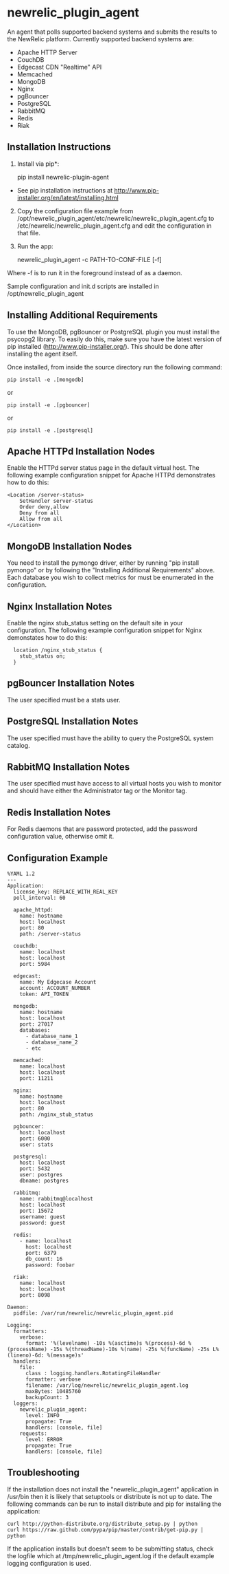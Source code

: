 newrelic_plugin_agent
=====================

An agent that polls supported backend systems and submits the results to the
NewRelic platform. Currently supported backend systems are:

- Apache HTTP Server
- CouchDB
- Edgecast CDN "Realtime" API
- Memcached
- MongoDB
- Nginx
- pgBouncer
- PostgreSQL
- RabbitMQ
- Redis
- Riak

Installation Instructions
-------------------------
1. Install via pip*:

    pip install newrelic-plugin-agent

* See pip installation instructions at http://www.pip-installer.org/en/latest/installing.html

2. Copy the configuration file example from /opt/newrelic_plugin_agent/etc/newrelic/newrelic_plugin_agent.cfg to /etc/newrelic/newrelic_plugin_agent.cfg and edit the configuration in that file.

3. Run the app:

    newrelic_plugin_agent -c PATH-TO-CONF-FILE [-f]

Where -f is to run it in the foreground instead of as a daemon.

Sample configuration and init.d scripts are installed in /opt/newrelic_plugin_agent

Installing Additional Requirements
----------------------------------

To use the MongoDB, pgBouncer or PostgreSQL plugin you must install the psycopg2 library. To easily do
this, make sure you have the latest version of pip installed (http://www.pip-installer.org/). This should be done after installing the agent itself.

Once installed, from inside the source directory run the following command:

    pip install -e .[mongodb]

or

    pip install -e .[pgbouncer]

or

    pip install -e .[postgresql]

Apache HTTPd Installation Nodes
-------------------------------
Enable the HTTPd server status page in the default virtual host. The following example configuration snippet for Apache HTTPd demonstrates how to do this:

    <Location /server-status>
        SetHandler server-status
        Order deny,allow
        Deny from all
        Allow from all
    </Location>

MongoDB Installation Nodes
-------------------------
You need to install the pymongo driver, either by running "pip install pymongo" or by following the "Installing Additional Requirements" above. Each database you wish to collect metrics for must be enumerated in the configuration.

Nginx Installation Notes
------------------------
Enable the nginx stub_status setting on the default site in your configuration. The following example configuration snippet for Nginx demonstates how to do this:

      location /nginx_stub_status {
        stub_status on;
      }

pgBouncer Installation Notes
----------------------------
The user specified must be a stats user.

PostgreSQL Installation Notes
-----------------------------
The user specified must have the ability to query the PostgreSQL system catalog.

RabbitMQ Installation Notes
---------------------------
The user specified must have access to all virtual hosts you wish to monitor and should have either the Administrator tag or the Monitor tag.

Redis Installation Notes
-----------------------------
For Redis daemons that are password protected, add the password configuration value, otherwise omit it.

Configuration Example
---------------------

    %YAML 1.2
    ---
    Application:
      license_key: REPLACE_WITH_REAL_KEY
      poll_interval: 60

      apache_httpd:
        name: hostname
        host: localhost
        port: 80
        path: /server-status

      couchdb:
        name: localhost
        host: localhost
        port: 5984

      edgecast:
        name: My Edgecase Account
        account: ACCOUNT_NUMBER
        token: API_TOKEN

      mongodb:
        name: hostname
        host: localhost
        port: 27017
        databases:
          - database_name_1
          - database_name_2
          - etc

      memcached:
        name: localhost
        host: localhost
        port: 11211

      nginx:
        name: hostname
        host: localhost
        port: 80
        path: /nginx_stub_status

      pgbouncer:
        host: localhost
        port: 6000
        user: stats

      postgresql:
        host: localhost
        port: 5432
        user: postgres
        dbname: postgres

      rabbitmq:
        name: rabbitmq@localhost
        host: localhost
        port: 15672
        username: guest
        password: guest

      redis:
        - name: localhost
          host: localhost
          port: 6379
          db_count: 16
          password: foobar

      riak:
        name: localhost
        host: localhost
        port: 8098

    Daemon:
      pidfile: /var/run/newrelic/newrelic_plugin_agent.pid

    Logging:
      formatters:
        verbose:
          format: '%(levelname) -10s %(asctime)s %(process)-6d %(processName) -15s %(threadName)-10s %(name) -25s %(funcName) -25s L%(lineno)-6d: %(message)s'
      handlers:
        file:
          class : logging.handlers.RotatingFileHandler
          formatter: verbose
          filename: /var/log/newrelic/newrelic_plugin_agent.log
          maxBytes: 10485760
          backupCount: 3
      loggers:
        newrelic_plugin_agent:
          level: INFO
          propagate: True
          handlers: [console, file]
        requests:
          level: ERROR
          propagate: True
          handlers: [console, file]

Troubleshooting
---------------
If the installation does not install the "newrelic_plugin_agent" application in /usr/bin then it is likely that setuptools or distribute is not up to date. The following commands can be run to install distribute and pip for installing the application:

    curl http://python-distribute.org/distribute_setup.py | python
    curl https://raw.github.com/pypa/pip/master/contrib/get-pip.py | python

If the application installs but doesn't seem to be submitting status, check the logfile which at /tmp/newrelic_plugin_agent.log if the default example logging configuration is used.
